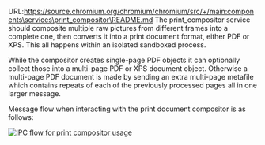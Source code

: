 URL:https://source.chromium.org/chromium/chromium/src/+/main:components\services\print_compositor\README.md
The print_compositor service should composite multiple raw pictures from
different frames into a complete one, then converts it into a print document
format, either PDF or XPS.  This all happens within an isolated sandboxed
process.

While the compositor creates single-page PDF objects it can optionally collect
those into a multi-page PDF or XPS document object.  Otherwise a multi-page PDF
document is made by sending an extra multi-page metafile which contains repeats
of each of the previously processed pages all in one larger message.

Message flow when interacting with the print document compositor is as follows:

[![IPC flow for print compositor
usage](ipc_flow_diagram.png)](https://docs.google.com/drawings/d/1bhm3FfLaSL42f-zw41twnOGG0kdMKMuAGoEyGuGr6HQ)